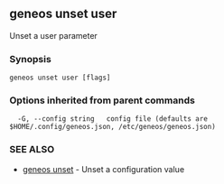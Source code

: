 ## geneos unset user

Unset a user parameter

### Synopsis




```
geneos unset user [flags]
```

### Options inherited from parent commands

```
  -G, --config string   config file (defaults are $HOME/.config/geneos.json, /etc/geneos/geneos.json)
```

### SEE ALSO

* [geneos unset](geneos_unset.md)	 - Unset a configuration value

